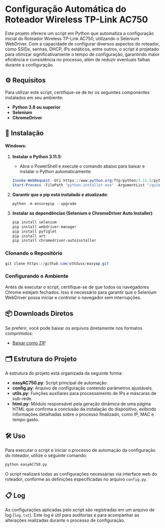 
# Configuração Automática do Roteador Wireless TP-Link AC750

Este projeto oferece um script em Python que automatiza a configuração inicial do Roteador Wireless TP-Link AC750, utilizando o Selenium WebDriver. Com a capacidade de configurar diversos aspectos do roteador, como SSIDs, senhas, DHCP, IPs estáticos, entre outros, o script é projetado para otimizar significativamente o tempo de configuração, garantindo maior eficiência e consistência no processo, além de reduzir eventuais falhas durante a configuração.

## ⚙️ Requisitos

Para utilizar este script, certifique-se de ter os seguintes componentes instalados em seu ambiente:

- **Python 3.8 ou superior**
- **Selenium**
- **ChromeDriver**

## 🚀 Instalação

#### Windows:

1. **Instalar o Python 3.11.5**:
   - Abra o PowerShell e execute o comando abaixo para baixar e instalar o Python automaticamente:
   ```powershell
   Invoke-WebRequest -Uri https://www.python.org/ftp/python/3.11.5/python-3.11.5-amd64.exe -OutFile python-installer.exe
   Start-Process -FilePath "python-installer.exe" -ArgumentList "/quiet InstallAllUsers=1 PrependPath=1" -Wait
   ```

2. **Garantir que o pip está instalado e atualizado**:
   ```powershell
   python -m ensurepip --upgrade
   ```

3. **Instalar as dependências (Selenium e ChromeDriver Auto Installer)**:
   ```powershell
   pip install selenium
   pip install webdriver-manager
   pip install pyfiglet
   pip install art
   pip install chromedriver-autoinstaller
   ```
### Clonando o Repositório
   ```powershell
   git clone https://github.com/xth3usx/easyap.git
   ```

### Configurando o Ambiente

Antes de executar o script, certifique-se de que todos os navegadores Chrome estejam fechados. Isso é necessário para garantir que o Selenium WebDriver possa iniciar e controlar o navegador sem interrupções.

## 📦 Downloads Diretos

Se preferir, você pode baixar os arquivos diretamente nos formatos comprimidos:

- [Baixar como ZIP](#)

## 🗂 Estrutura do Projeto

A estrutura do projeto está organizada da seguinte forma:

- **easyAC750.py**: Script principal de automação.
- **config.py**: Arquivo de configuração contendo parâmetros ajustáveis.
- **utils.py**: Funções auxiliares para processamento de IPs e máscaras de sub-rede.
- **html.py**: Módulo responsável pela geração dinâmica de uma página HTML que confirma a conclusão da instalação do dispositivo, exibindo informações detalhadas sobre o processo finalizado, como IP, MAC e tempo gasto.

## 🛠 Uso

Para executar o script e iniciar o processo de automação da configuração do roteador, utilize o seguinte comando:

```bash
python easyAC750.py
```

O script realizará todas as configurações necessárias via interface web do roteador, conforme as definições especificadas no arquivo `config.py`.

## 📋 Log

As configurações aplicadas pelo script são registradas em um arquivo de log (`log.txt`). Este log é útil para auditorias e para acompanhar as alterações realizadas durante o processo de configuração.